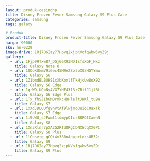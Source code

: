 ```yaml
---
layout: produk-casinghp
title: Disney Frozen Fever Samsung Galaxy S9 Plus Case
categories: samsung
tags: galaxy

# Produk
product-title: Disney Frozen Fever Samsung Galaxy S9 Plus Case
harga: 90000
sku: hn-0229
image-drive: 1Rj7O6Iay77Hpvq2xjpKVofqwbw5vyZ9j
gallery:
  - url: 1Fjp99Txw87_DGjG6X93NDIsfsXGF_Hxz
    title: Galaxy Note 8
  - url: 1QQoKUkmV9i6ec45M9e2So5oX0zHGYYmw
    title: Galaxy S6
  - url: 1Z1bmdBLBOHS1xXbKomlfTkHjcUw8oX92
    title: Galaxy S6 Edge
  - url: 1qrWO_UQbNy4VG7YNF4313rZBifJ1jlBt
    title: Galaxy S6 Edge Plus
  - url: 1Tx_fhSJIb6MDrmkcHDHleltJWKl_tu9W
    title: Galaxy S7
  - url: 1xXdJDLUUfg9nVtAf9lwjmo3uioC0axTk
    title: Galaxy S7 Edge
  - url: 1i9oWU_sJPwml1ldmypQIcsB8PQtCawnN
    title: Galaxy S8
  - url: 1Xn3Xlnr7pXA2G2RfdORgCDNXEcqXX0PI
    title: Galaxy S8 Plus
  - url: 1lCnsvtg_gCQi4m388nAnppcLozsUB32i
    title: Galaxy S9
  - url: 1Rj7O6Iay77Hpvq2xjpKVofqwbw5vyZ9j
    title: Galaxy S9 Plus
---
```


